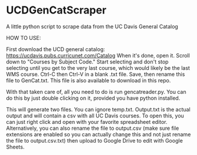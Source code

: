 # UCDGenCatScraper
A little python script to scrape data from the UC Davis General Catalog

HOW TO USE:

First download the UCD general catalog: https://ucdavis.pubs.curricunet.com/Catalog
When it's done, open it. Scroll down to "Courses by Subject Code." Start selecting and don't stop selecting until you get to the very last course, which would likely be the last WMS course.
Ctrl-C then Ctrl-V in a blank .txt file. Save, then rename this file to GenCat.txt. This file is also available to download in this repo.

With that taken care of, all you need to do is run gencatreader.py. You can do this by just double clicking on it, provided you have python installed.

This will generate two files. You can ignore temp.txt. Output.txt is the actual output and will contain a csv with all UC Davis courses. 
To open this, you can just right click and open with your favorite spreadsheet editor. 
Alternatively, you can also rename the file to output.csv (make sure file extensions are enabled so you can actually change this and not just rename the file to output.csv.txt) then upload to Google Drive to edit with Google Sheets.